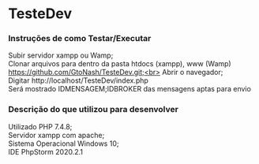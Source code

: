 # TesteDev

<h3>Instruções de como Testar/Executar</h3>

Subir servidor xampp ou Wamp;<br>
Clonar arquivos para dentro da pasta htdocs (xampp), www (Wamp) https://github.com/GtoNash/TesteDev.git;<br>
Abrir o navegador;<br>
Digitar http://localhost/TesteDev/index.php<br>
Será mostrado IDMENSAGEM;IDBROKER das mensagens aptas para envio

<h3>Descrição do que utilizou para desenvolver</h3>
Utilizado PHP 7.4.8;<br>
Servidor xampp com apache;<br>
Sistema Operacional Windows 10;<br>
IDE PhpStorm 2020.2.1

